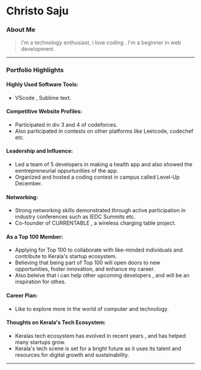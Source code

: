 # Christo Saju

### About Me

> I'm a technology enthusiast, i love coding . I'm a beginner in web development.

---

### Portfolio Highlights
#### Highly Used Software Tools:

- VScode , Sublime text.

#### Competitive Website Profiles:

- Participated in div 3 and 4 of codeforces.
- Also participated in contests on other platforms like Leetcode, codechef etc.

#### Leadership and Influence:

- Led a team of 5 developers in making a health app and also showed the eentrepreneurial oppurtunities of the app.
- Organized and hosted a coding contest in campus called Level-Up December.

#### Networking:

- Strong networking skills demonstrated through active participation in industry conferences such as IEDC Summits etc.
- Co-founder of CURRENTABLE , a wireless charging table project.

#### As a Top 100 Member:

- Applying for Top 100 to collaborate with like-minded individuals and contribute to Kerala's startup ecosystem.
- Believing that being part of Top 100 will open doors to new opportunities, foster innovation, and enhance my career.
- Also beleive that i can help other upcoming developers , and will be an inspiration for othes.

#### Career Plan:

- Like to explore more in the world of computer and technology.

#### Thoughts on Kerala's Tech Ecosystem:

- Keralas tech ecosystem has evolved in recent years , and has helped many startups grow.
- Kerala's tech scene is set for a bright future as it uses its talent and resources for digital growth and sustainability.

---
